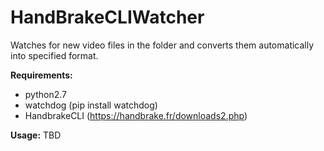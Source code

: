 # HandBrakeCLIWatcher
Watches for new video files in the folder and converts them automatically into specified format.

**Requirements:**

- python2.7
- watchdog (pip install watchdog)
- HandbrakeCLI (https://handbrake.fr/downloads2.php)

**Usage:**
TBD


